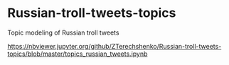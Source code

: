 # Russian-troll-tweets-topics
Topic modeling of Russian troll tweets

https://nbviewer.jupyter.org/github/ZTerechshenko/Russian-troll-tweets-topics/blob/master/topics_russian_tweets.ipynb
